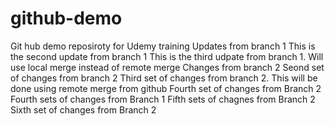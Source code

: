 # github-demo
Git hub demo reposiroty for Udemy training
Updates from branch 1
This is the second update from branch 1
This is the third udpate from branch 1. Will use local merge instead of remote merge
Changes from branch 2
Seond set of changes from branch 2
Third set of changes from branch 2. This will be done using remote merge from github
Fourth set of changes from Branch 2 
Fourth sets of changes from Branch 1
Fifth sets of chagnes from Branch 2
Sixth set of changes from Branch 2